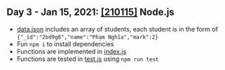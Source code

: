## Day 3 - Jan 15, 2021: [[210115]](.) Node.js

* [data.json](./data.json) includes an array of students, each student is in the form of `{"_id":"2bd9g8","name":"Phạm Nghĩa","mark":2}`
* Fun `npm i` to install dependencies
* Functions are implemented in [index.js](./index.js)
* Functions are tested in [test.js](./test.js) using `npm run test` 
 
